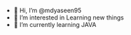 - 👋 Hi, I’m @mdyaseen95
- 👀 I’m interested in Learning new things
- 🌱 I’m currently learning JAVA


<!---
mdyaseen95/mdyaseen95 is a ✨ special ✨ repository because its `README.md` (this file) appears on your GitHub profile.
You can click the Preview link to take a look at your changes.
--->

